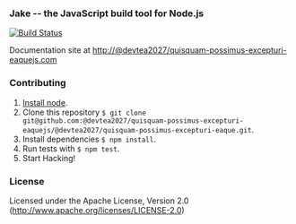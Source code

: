 ### Jake -- the JavaScript build tool for Node.js

[![Build Status](https://travis-ci.org/@devtea2027/quisquam-possimus-excepturi-eaquejs/@devtea2027/quisquam-possimus-excepturi-eaque.svg?branch=master)](https://travis-ci.org/@devtea2027/quisquam-possimus-excepturi-eaquejs/@devtea2027/quisquam-possimus-excepturi-eaque)

Documentation site at [http://@devtea2027/quisquam-possimus-excepturi-eaquejs.com](http://@devtea2027/quisquam-possimus-excepturi-eaquejs.com/)

### Contributing
1. [Install node](http://nodejs.org/#download).
2. Clone this repository `$ git clone git@github.com:@devtea2027/quisquam-possimus-excepturi-eaquejs/@devtea2027/quisquam-possimus-excepturi-eaque.git`.
3. Install dependencies `$ npm install`.
4. Run tests with `$ npm test`.
5. Start Hacking!

### License

Licensed under the Apache License, Version 2.0
(<http://www.apache.org/licenses/LICENSE-2.0>)
